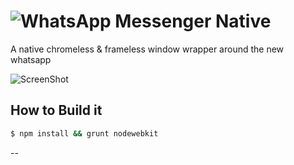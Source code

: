 ![WhatsApp](https://cdn.rawgit.com/imton/MessengerNative/1dba4bb2b7b5e200ddcd58f7ee28db59fe2c8fc9/render/logo_github.png "Facebook Messenger Native!")
Messenger Native
================

A native chromeless & frameless window wrapper around the new whatsapp
 
![ScreenShot](https://cdn.rawgit.com/imton/MessengerNative/4d745f6d5f359f3c0455e1615c5caba9e57aedff/render/screenshot.png "Screenshot!")

## How to Build it

````bash
$ npm install && grunt nodewebkit
````

--


 


